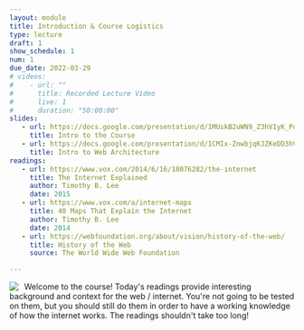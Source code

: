 ```yaml
---
layout: module
title: Introduction & Course Logistics
type: lecture
draft: 1
show_schedule: 1
num: 1
due_date: 2022-03-29
# videos: 
#    - url: ""
#      title: Recorded Lecture Video
#      live: 1
#      duration: "50:00:00"
slides:
   - url: https://docs.google.com/presentation/d/1MUskB2uWN9_Z3hVIyK_PqyUq4Pi070n9s8VOiZu8M4U/edit?usp=sharing
     title: Intro to the Course
   - url: https://docs.google.com/presentation/d/1CMIx-ZnwbjqKJZKeDD3hVb9TMJFFc9ck3GhGqEDkKlU/edit?usp=sharing
     title: Intro to Web Architecture
readings:
   - url: https://www.vox.com/2014/6/16/18076282/the-internet
     title: The Internet Explained
     author: Timothy B. Lee
     date: 2015
   - url: https://www.vox.com/a/internet-maps
     title: 40 Maps That Explain the Internet
     author: Timothy B. Lee
     date: 2014
   - url: https://webfoundation.org/about/vision/history-of-the-web/
     title: History of the Web
     source: The World Wide Web Foundation

---
```


<img class="frame medium" src="/spring2022/assets/images/lectures/internet-backbone-map.png" style="float:left;margin-right:10px;" /> Welcome to the course! Today's readings provide interesting background and context for the web / internet. You're not going to be tested on them, but you should still do them in order to have a working knowledge of how the internet works. The readings shouldn't take too long!